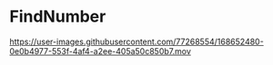 # FindNumber

https://user-images.githubusercontent.com/77268554/168652480-0e0b4977-553f-4af4-a2ee-405a50c850b7.mov

